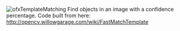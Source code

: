 ![ofxTemplateMatching](http://farm4.staticflickr.com/3768/9270838608_397e653e76_o.png "ofxTemplateMatching")
Find objects in an image with a confidence percentage. Code built from here:
http://opencv.willowgarage.com/wiki/FastMatchTemplate

